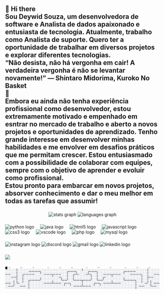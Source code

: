 <h2 align="left">👋 Hi there<br>Sou Deywid Souza, um desenvolvedora de software e Analista de dados apaixonado e entusiasta de tecnologia. Atualmente, trabalho como Analista de suporte. Quero ter a oportunidade de trabalhar em diversos projetos e explorar diferentes tecnologias.<br>“Não desista, não há vergonha em cair! A verdadeira vergonha é não se levantar novamente!” — Shintaro Midorima, Kuroko No Basket<br>🚀<br>Embora eu ainda não tenha experiência profissional como desenvolvedor, estou extremamente motivado e empenhado em esntrar no mercado de trabalho e aberto a novos projetos e oportunidades de aprendizado. Tenho grande interesse em desenvolver minhas habilidades e me envolver em desafios práticos que me permitam crescer. Estou entusiasmado com a possibilidade de colaborar com equipes, sempre com o objetivo de aprender e evoluir como profissional.<br>Estou pronto para embarcar em novos projetos, absorver conhecimento e dar o meu melhor em todas as tarefas que assumir!</h2>

###

<div align="center">
  <img src="https://github-readme-stats.vercel.app/api?username=Maryporto&hide_title=false&hide_rank=false&show_icons=true&include_all_commits=true&count_private=true&disable_animations=false&theme=dracula&locale=en&hide_border=false&order=1" height="150" alt="stats graph"  />
  <img src="https://github-readme-stats.vercel.app/api/top-langs?username=Maryporto&locale=en&hide_title=false&layout=compact&card_width=320&langs_count=5&theme=dracula&hide_border=false&order=2" height="150" alt="languages graph"  />
</div>

###

<div align="left">
  <img src="https://cdn.jsdelivr.net/gh/devicons/devicon/icons/python/python-original.svg" height="30" alt="python logo"  />
  <img width="12" />
  <img src="https://cdn.jsdelivr.net/gh/devicons/devicon/icons/java/java-original.svg" height="30" alt="java logo"  />
  <img width="12" />
  <img src="https://cdn.jsdelivr.net/gh/devicons/devicon/icons/html5/html5-original.svg" height="30" alt="html5 logo"  />
  <img width="12" />
  <img src="https://cdn.jsdelivr.net/gh/devicons/devicon/icons/javascript/javascript-original.svg" height="30" alt="javascript logo"  />
  <img width="12" />
  <img src="https://cdn.jsdelivr.net/gh/devicons/devicon/icons/css3/css3-original.svg" height="30" alt="css3 logo"  />
  <img width="12" />
  <img src="https://cdn.jsdelivr.net/gh/devicons/devicon/icons/vscode/vscode-original.svg" height="30" alt="vscode logo"  />
  <img width="12" />
  <img src="https://cdn.jsdelivr.net/gh/devicons/devicon/icons/php/php-original.svg" height="30" alt="php logo"  />
  <img width="12" />
  <img src="https://cdn.jsdelivr.net/gh/devicons/devicon/icons/mysql/mysql-original.svg" height="30" alt="mysql logo"  />
</div>

###

<div align="left">
  <img src="https://img.shields.io/static/v1?message=Instagram&logo=instagram&label=&color=E4405F&logoColor=white&labelColor=&style=for-the-badge" height="35" alt="instagram logo" href="https://www.instagram.com/eideywidsouza/?next=%2F" />
  <img src="https://img.shields.io/static/v1?message=Discord&logo=discord&label=&color=7289DA&logoColor=white&labelColor=&style=for-the-badge" height="35" alt="discord logo"  />
  <img src="https://img.shields.io/static/v1?message=Gmail&logo=gmail&label=&color=D14836&logoColor=white&labelColor=&style=for-the-badge" height="35" alt="gmail logo"  />
  <img src="https://img.shields.io/static/v1?message=LinkedIn&logo=linkedin&label=&color=0077B5&logoColor=white&labelColor=&style=for-the-badge" height="35" alt="linkedin logo"  />
  
</div>

###

<img align="center" height="150" src="https://media2.giphy.com/media/v1.Y2lkPTc5MGI3NjExMzVqMDU2cnNqc3QwcjU1M2p3N2pzbW1kcTNsdHA2OWZ6cDVydmxsbyZlcD12MV9pbnRlcm5hbF9naWZfYnlfaWQmY3Q9Zw/E7juYEjJPrXiDTCI6e/giphy.gif" />


###

<picture>
  <source media="(prefers-color-scheme: dark)" srcset="https://raw.githubusercontent.com/Maryporto/Maryporto/output/pacman-contribution-graph-dark.svg">
  <source media="(prefers-color-scheme: light)" srcset="https://raw.githubusercontent.com/Maryporto/Maryporto/output/pacman-contribution-graph.svg">
  <img alt="pacman contribution graph" src="https://raw.githubusercontent.com/Maryporto/Maryporto/output/pacman-contribution-graph.svg">
</picture>

###
